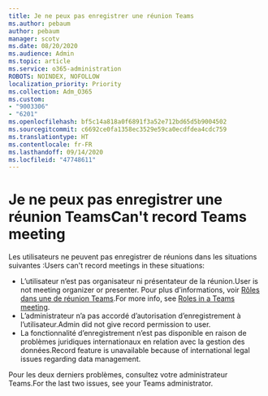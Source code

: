 ```yaml
---
title: Je ne peux pas enregistrer une réunion Teams
ms.author: pebaum
author: pebaum
manager: scotv
ms.date: 08/20/2020
ms.audience: Admin
ms.topic: article
ms.service: o365-administration
ROBOTS: NOINDEX, NOFOLLOW
localization_priority: Priority
ms.collection: Adm_O365
ms.custom:
- "9003306"
- "6201"
ms.openlocfilehash: bf5c14a818a0f6891f3a52e712bd65d5b9004502
ms.sourcegitcommit: c6692ce0fa1358ec3529e59ca0ecdfdea4cdc759
ms.translationtype: HT
ms.contentlocale: fr-FR
ms.lasthandoff: 09/14/2020
ms.locfileid: "47748611"
---
```

# <a name="cant-record-teams-meeting"></a><span data-ttu-id="23e7b-102">Je ne peux pas enregistrer une réunion Teams</span><span class="sxs-lookup"><span data-stu-id="23e7b-102">Can't record Teams meeting</span></span>

<span data-ttu-id="23e7b-103">Les utilisateurs ne peuvent pas enregistrer de réunions dans les situations suivantes :</span><span class="sxs-lookup"><span data-stu-id="23e7b-103">Users can't record meetings in these situations:</span></span>  

- <span data-ttu-id="23e7b-104">L’utilisateur n’est pas organisateur ni présentateur de la réunion.</span><span class="sxs-lookup"><span data-stu-id="23e7b-104">User is not meeting organizer or presenter.</span></span> <span data-ttu-id="23e7b-105">Pour plus d’informations, voir [Rôles dans une de réunion Teams](https://support.microsoft.com/office/roles-in-a-teams-meeting-c16fa7d0-1666-4dde-8686-0a0bfe16e019).</span><span class="sxs-lookup"><span data-stu-id="23e7b-105">For more info, see [Roles in a Teams meeting](https://support.microsoft.com/office/roles-in-a-teams-meeting-c16fa7d0-1666-4dde-8686-0a0bfe16e019).</span></span>
- <span data-ttu-id="23e7b-106">L’administrateur n’a pas accordé d’autorisation d’enregistrement à l’utilisateur.</span><span class="sxs-lookup"><span data-stu-id="23e7b-106">Admin did not give record permission to user.</span></span>
- <span data-ttu-id="23e7b-107">La fonctionnalité d’enregistrement n’est pas disponible en raison de problèmes juridiques internationaux en relation avec la gestion des données.</span><span class="sxs-lookup"><span data-stu-id="23e7b-107">Record feature is unavailable because of international legal issues regarding data management.</span></span>

<span data-ttu-id="23e7b-108">Pour les deux derniers problèmes, consultez votre administrateur Teams.</span><span class="sxs-lookup"><span data-stu-id="23e7b-108">For the last two issues, see your Teams administrator.</span></span>